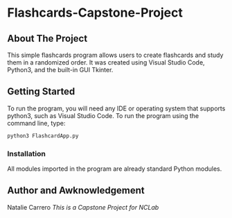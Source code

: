# Flashcards-Capstone-Project

## About The Project
This simple flashcards program allows users to create flashcards and study them in a randomized order. It was created using Visual Studio Code, Python3, and the built-in GUI Tkinter. 

## Getting Started
To run the program, you will need any IDE or operating system that supports python3, such as Visual Studio Code. To run the program using the command line, type:
```python
python3 FlashcardApp.py
```

### Installation
All modules imported in the program are already standard Python modules.

## Author and Awknowledgement
Natalie Carrero
_This is a Capstone Project for NCLab_